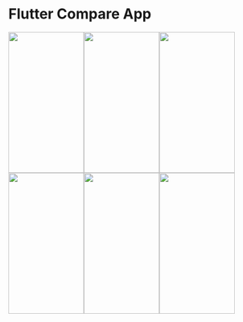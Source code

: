 # Flutter Compare App
<img src="https://user-images.githubusercontent.com/62934261/209443494-82b1a26a-c349-47e2-9ee8-7ba221169670.jpeg" width="150" height="280"><img src="https://user-images.githubusercontent.com/62934261/209443497-10baec1d-b286-4ff3-a1e1-1b7377b0f6a5.jpeg" width="150" height="280"><img src="https://user-images.githubusercontent.com/62934261/209443499-3c115547-119c-4590-bcf8-b24d5f711b0d.jpeg" width="150" height="280">
<img src="https://user-images.githubusercontent.com/62934261/209443504-e4abb546-3569-4246-b782-a8b55cf6e959.jpeg" width="150" height="280"><img src="https://user-images.githubusercontent.com/62934261/209443510-a62f823e-a211-499f-b9f9-63d8377bd484.jpeg" width="150" height="280"><img src="https://user-images.githubusercontent.com/62934261/209443530-ed6c1f90-798e-47c1-9d95-726f29c556c6.jpeg" width="150" height="280">
